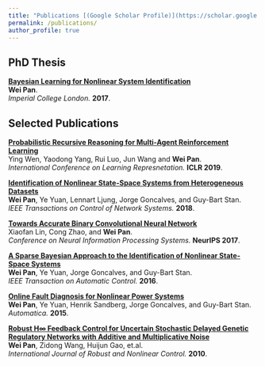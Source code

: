 ```yaml
---
title: "Publications [(Google Scholar Profile)](https://scholar.google.com/citations?user=GqryWPsAAAAJ&hl=en)"
permalink: /publications/
author_profile: true
---
```


## PhD Thesis
<b>[Bayesian Learning for Nonlinear System Identification](http://panweihit.github.io/publications/thesis)</b><br>
<b>Wei Pan</b>.<br>
<i>Imperial College London.</i> <b>2017</b>.

## Selected Publications

<b>[Probabilistic Recursive Reasoning for Multi-Agent Reinforcement Learning](https://openreview.net/forum?id=rkl6As0cF7)</b><br>
Ying Wen, Yaodong Yang, Rui Luo, Jun Wang and <b>Wei Pan</b>.<br>
<i>International Conference on Learning Represnetation.</i> <b>ICLR 2019</b>.


<b>[Identification of Nonlinear State-Space Systems from Heterogeneous Datasets](https://ieeexplore.ieee.org/document/8055630)</b><br>
<b>Wei Pan</b>, Ye Yuan, Lennart Ljung, Jorge Goncalves, and Guy-Bart Stan.<br>
<i>IEEE Transactions on Control of Network Systems.</i> <b>2018</b>.

<b>[Towards Accurate Binary Convolutional Neural Network](http://papers.nips.cc/paper/6638-towards-accurate-binary-convolutional-neural-network)</b><br>
Xiaofan Lin, Cong Zhao, and <b>Wei Pan</b>.<br>
<i>Conference on Neural Information Processing Systems.</i> <b>NeurIPS 2017</b>.

<b>[A Sparse Bayesian Approach to the Identification of Nonlinear State-Space Systems](https://ieeexplore.ieee.org/document/7094238)</b><br>
<b>Wei Pan</b>, Ye Yuan, Jorge Goncalves, and Guy-Bart Stan.<br>
<i>IEEE Transaction on Automatic Control.</i> <b>2016</b>.

<b>[Online Fault Diagnosis for Nonlinear Power Systems](http://www.sciencedirect.com/science/article/pii/S0005109815000941)</b><br>
<b>Wei Pan</b>, Ye Yuan, Henrik Sandberg, Jorge Goncalves, and Guy-Bart Stan.<br>
<i>Automatica.</i> <b>2015</b>.


<b>[Robust H∞ Feedback Control for Uncertain Stochastic Delayed Genetic Regulatory Networks with Additive and Multiplicative Noise](http://onlinelibrary.wiley.com/doi/10.1002/rnc.1571/abstract?deniedAccessCustomisedMessage=&userIsAuthenticated=false)</b><br>
<b>Wei Pan</b>, Zidong Wang, Huijun Gao, et.al.<br>
<i>International Journal of Robust and Nonlinear Control.</i> <b>2010</b>.


